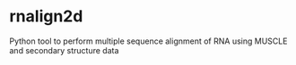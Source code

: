 # rnalign2d
Python tool to perform multiple sequence alignment of RNA using MUSCLE and secondary structure data
